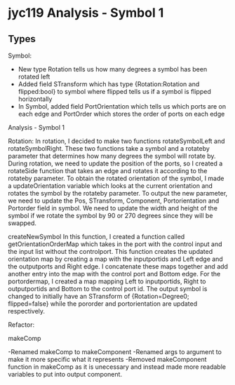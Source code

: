 ﻿jyc119 Analysis - Symbol 1
==========
Types
----------
Symbol:
- New type Rotation tells us how many degrees a symbol has been rotated left 
- Added field STransform which has type {Rotation:Rotation and flipped:bool} to symbol where flipped tells us if a symbol is flipped horizontally
- In Symbol, added field PortOrientation which tells us which ports are on each edge and PortOrder which stores the order of ports on each edge


Analysis - Symbol 1

Rotation:
In rotation, I decided to make two functions rotateSymbolLeft and rotateSymbolRight. These two functions take a symbol and a rotateby parameter that determines how many degrees 
the symbol will rotate by. During rotation, we need to update the position of the ports, so I created a rotateSide function that takes an edge and rotates it according to the rotateby
parameter. To obtain the rotated orientation of the symbol, I made a updateOrientation variable which looks at the current orientation and rotates the symbol by the rotateby parameter. 
To output the new parameter, we need to update the Pos, STransform, Component, Portorientation and Portorder field in symbol. We need to update the width and height of the symbol if we
rotate the symbol by 90 or 270 degrees since they will be swapped.

createNewSymbol
In this function, I created a function called getOrientationOrderMap which takes in the port with the control input and the input list without the controlport. This function creates the
updated orientation map by creating a map with the inputportids and Left edge and the outputports and Right edge. I concatenate these maps together and add another entry into the map
with the control port and Bottom edge. For the portordermap, I created a map mapping Left to inputportids, Right to outputportids and Bottom to the control port id. The output symbol is
changed to initially have an STransform of {Rotation=Degree0; flipped=false} while the pororder and portorientation are updated respectively. 

Refactor:

makeComp 

-Renamed makeComp to makeComponent
-Renamed args to argument to make it more specific what it represents
-Removed makeComponent function in makeComp as it is unecessary and instead made more readable variables to put into output component.